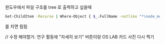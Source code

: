 윈도우에서 파일 구조를 tree 로 출력하고 싶을때

```Bash
Get-ChildItem -Recurse | Where-Object { $_.FullName -notlike "*\node_modules*" } | ForEach-Object { $_.FullName.Substring($PWD.Path.Length) } | Sort-Object | ForEach-Object { $_ -replace "\\", "/" -replace "/", (" " * ($_.Split("/").Count - 1) + "|--") }
```

를 치면 됨됨

// 수정 해야할거.
연구 활동에 "자세히 보기" 버튼이랑 OS LAB 카드 사진 다시 찍기

